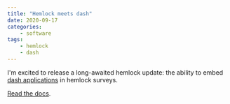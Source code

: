 ```yaml
---
title: "Hemlock meets dash"
date: 2020-09-17
categories:
    - software
tags:
    - hemlock
    - dash
---
```


I'm excited to release a long-awaited hemlock update: the ability to embed <a href="https://plotly.com/dash/" target="_blank">dash applications</a> in hemlock surveys.

<a href="https://dsbowen.github.io/hemlock/dashboard/" target="_blank">Read the docs</a>.